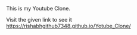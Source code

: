 This is my Youtube Clone.

Visit the given link to see it https://rishabhgithub7348.github.io/Yotube_Clone/ 
